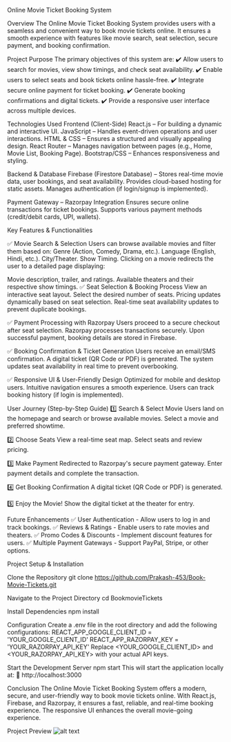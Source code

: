 Online Movie Ticket Booking System

Overview
The Online Movie Ticket Booking System provides users with a seamless and convenient way to book movie tickets online. It ensures a smooth experience with features like movie search, seat selection, secure payment, and booking confirmation.

Project Purpose
The primary objectives of this system are:
✔️ Allow users to search for movies, view show timings, and check seat availability.
✔️ Enable users to select seats and book tickets online hassle-free.
✔️ Integrate secure online payment for ticket booking.
✔️ Generate booking confirmations and digital tickets.
✔️ Provide a responsive user interface across multiple devices.

Technologies Used
Frontend (Client-Side)
React.js – For building a dynamic and interactive UI.
JavaScript – Handles event-driven operations and user interactions.
HTML & CSS – Ensures a structured and visually appealing design.
React Router – Manages navigation between pages (e.g., Home, Movie List, Booking Page).
Bootstrap/CSS – Enhances responsiveness and styling.

Backend & Database
Firebase (Firestore Database) – Stores real-time movie data, user bookings, and seat availability.
Provides cloud-based hosting for static assets.
Manages authentication (if login/signup is implemented).

Payment Gateway – Razorpay Integration
Ensures secure online transactions for ticket bookings.
Supports various payment methods (credit/debit cards, UPI, wallets).

Key Features & Functionalities

✅ Movie Search & Selection
Users can browse available movies and filter them based on:
Genre (Action, Comedy, Drama, etc.).
Language (English, Hindi, etc.).
City/Theater.
Show Timing.
Clicking on a movie redirects the user to a detailed page displaying:

Movie description, trailer, and ratings.
Available theaters and their respective show timings.
✅ Seat Selection & Booking Process
View an interactive seat layout.
Select the desired number of seats.
Pricing updates dynamically based on seat selection.
Real-time seat availability updates to prevent duplicate bookings.

✅ Payment Processing with Razorpay
Users proceed to a secure checkout after seat selection.
Razorpay processes transactions securely.
Upon successful payment, booking details are stored in Firebase.

✅ Booking Confirmation & Ticket Generation
Users receive an email/SMS confirmation.
A digital ticket (QR Code or PDF) is generated.
The system updates seat availability in real time to prevent overbooking.

✅ Responsive UI & User-Friendly Design
Optimized for mobile and desktop users.
Intuitive navigation ensures a smooth experience.
Users can track booking history (if login is implemented).

User Journey (Step-by-Step Guide)
1️⃣ Search & Select Movie
Users land on the homepage and search or browse available movies.
Select a movie and preferred showtime.

2️⃣ Choose Seats
View a real-time seat map.
Select seats and review pricing.

3️⃣ Make Payment
Redirected to Razorpay's secure payment gateway.
Enter payment details and complete the transaction.

4️⃣ Get Booking Confirmation
A digital ticket (QR Code or PDF) is generated.

5️⃣ Enjoy the Movie!
Show the digital ticket at the theater for entry.

Future Enhancements
✅ User Authentication - Allow users to log in and track bookings.
✅ Reviews & Ratings - Enable users to rate movies and theaters.
✅ Promo Codes & Discounts - Implement discount features for users.
✅ Multiple Payment Gateways - Support PayPal, Stripe, or other options.

Project Setup & Installation 

Clone the Repository
git clone https://github.com/Prakash-453/Book-Movie-Tickets.git

Navigate to the Project Directory
cd BookmovieTickets

Install Dependencies
npm install

Configuration
Create a .env file in the root directory and add the following configurations:
REACT_APP_GOOGLE_CLIENT_ID = 'YOUR_GOOGLE_CLIENT_ID'
REACT_APP_RAZORPAY_KEY = 'YOUR_RAZORPAY_API_KEY'
Replace <YOUR_GOOGLE_CLIENT_ID> and <YOUR_RAZORPAY_API_KEY> with your actual API keys.

Start the Development Server
npm start
This will start the application locally at: 🔗 http://localhost:3000

Conclusion
The Online Movie Ticket Booking System offers a modern, secure, and user-friendly way to book movie tickets online. With React.js, Firebase, and Razorpay, it ensures a fast, reliable, and real-time booking experience. The responsive UI enhances the overall movie-going experience.

Project Preview
![alt text](<Project Execution Video.gif>)